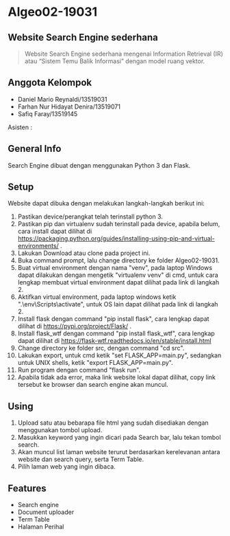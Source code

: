 # Algeo02-19031
## Website Search Engine sederhana
> Website Search Engine sederhana mengenai Information Retrieval (IR) atau “Sistem Temu Balik Informasi” dengan model ruang vektor.

## Anggota Kelompok
* Daniel Mario Reynaldi/13519031
* Farhan Nur Hidayat Denira/13519071
* Safiq Faray/13519145

Asisten :

## General Info
Search Engine dibuat dengan menggunakan Python 3 dan Flask.

## Setup
Website dapat dibuka dengan melakukan langkah-langkah berikut ini:
1. Pastikan device/perangkat telah terinstall python 3.
2. Pastikan pip dan virtualenv sudah terinstall pada device, apabila belum, cara install dapat dilihat di https://packaging.python.org/guides/installing-using-pip-and-virtual-environments/ .
3. Lakukan Download atau clone pada project ini.
4. Buka command prompt, lalu change directory ke folder Algeo02-19031.
5. Buat virtual environment dengan nama "venv", pada laptop Windows dapat dilakukan dengan mengetik "virtualenv venv" di cmd, untuk cara lengkap membuat virtual environment dapat dilihat pada link di langkah 2.
6. Aktifkan virtual environment, pada laptop windows ketik ".\env\Scripts\activate", untuk OS lain dapat dilihat pada link di langkah 2.
7. Install flask dengan command "pip install flask", cara lengkap dapat dilihat di https://pypi.org/project/Flask/ .
8. Install flask_wtf dengan command "pip install flask_wtf", cara lengkap dapat dilihat di https://flask-wtf.readthedocs.io/en/stable/install.html
9. Change directory ke folder src, dengan command "cd src".
10. Lakukan export, untuk cmd ketik "set FLASK_APP=main.py", sedangkan untuk UNIX shells, ketik "export FLASK_APP=main.py".
11. Run program dengan command "flask run".
12. Apabila tidak ada error, maka link website lokal dapat dilihat, copy link tersebut ke browser dan search engine akan muncul.

## Using
1. Upload satu atau bebarapa file html yang sudah disediakan dengan menggunakan tombol upload.
2. Masukkan keyword yang ingin dicari pada Search bar, lalu tekan tombol search.
3. Akan muncul list laman website terurut berdasarkan kerelevanan antara website dan search query, serta Term Table.
4. Pilih laman web yang ingin dibaca.

## Features
* Search engine
* Document uploader
* Term Table
* Halaman Perihal
